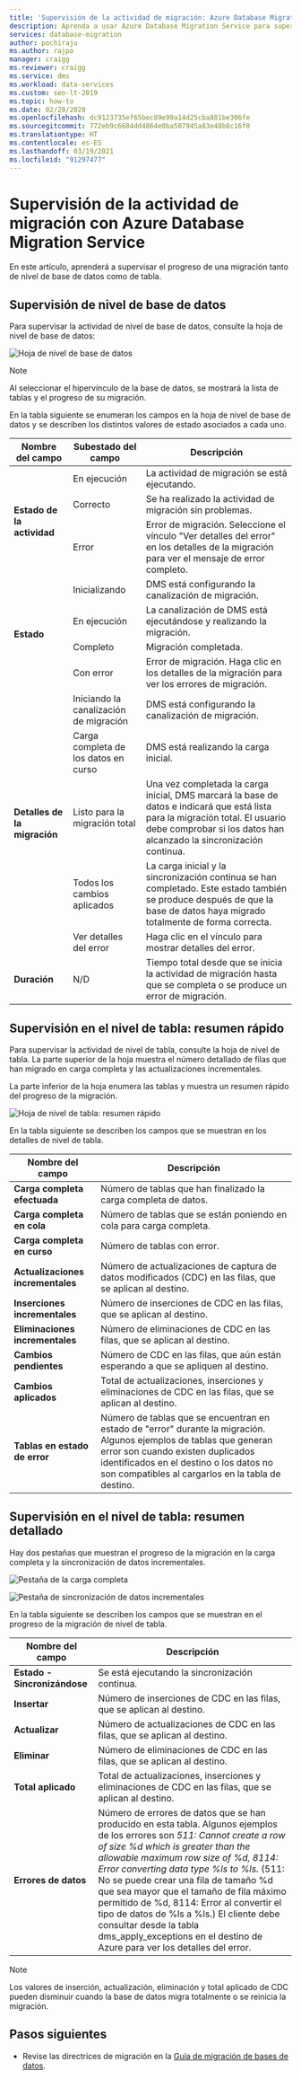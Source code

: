 ```yaml
---
title: 'Supervisión de la actividad de migración: Azure Database Migration Service'
description: Aprenda a usar Azure Database Migration Service para supervisar la actividad de migración.
services: database-migration
author: pochiraju
ms.author: rajpo
manager: craigg
ms.reviewer: craigg
ms.service: dms
ms.workload: data-services
ms.custom: seo-lt-2019
ms.topic: how-to
ms.date: 02/20/2020
ms.openlocfilehash: dc9123735ef65bec89e99a14d25cba881be306fe
ms.sourcegitcommit: 772eb9c6684dd4864e0ba507945a83e48b8c16f0
ms.translationtype: HT
ms.contentlocale: es-ES
ms.lasthandoff: 03/19/2021
ms.locfileid: "91297477"
---
```

# <a name="monitor-migration-activity-using-the-azure-database-migration-service"></a>Supervisión de la actividad de migración con Azure Database Migration Service
En este artículo, aprenderá a supervisar el progreso de una migración tanto de nivel de base de datos como de tabla.

## <a name="monitor-at-the-database-level"></a>Supervisión de nivel de base de datos
Para supervisar la actividad de nivel de base de datos, consulte la hoja de nivel de base de datos:

![Hoja de nivel de base de datos](media/how-to-monitor-migration-activity/dms-database-level-blade.png)

> [!NOTE]
> Al seleccionar el hipervínculo de la base de datos, se mostrará la lista de tablas y el progreso de su migración.

En la tabla siguiente se enumeran los campos en la hoja de nivel de base de datos y se describen los distintos valores de estado asociados a cada uno.

<table id='overview' class='overview'>
  <thead>
    <tr>
      <th class="x-hidden-focus"><strong>Nombre del campo</strong></th>
      <th><strong>Subestado del campo</strong></th>
      <th><strong>Descripción</strong></th>
    </tr>
  </thead>
  <tbody>
    <tr>
      <td rowspan="3" class="ActivityStatus"><strong>Estado de la actividad</strong></td>
      <td>En ejecución</td>
      <td>La actividad de migración se está ejecutando.</td>
    </tr>
    <tr>
      <td>Correcto</td>
      <td>Se ha realizado la actividad de migración sin problemas.</td>
    </tr>
    <tr>
      <td>Error</td>
      <td>Error de migración. Seleccione el vínculo "Ver detalles del error" en los detalles de la migración para ver el mensaje de error completo.</td>
    </tr>
    <tr>
      <td rowspan="4" class="Status"><strong>Estado</strong></td>
      <td>Inicializando</td>
      <td>DMS está configurando la canalización de migración.</td>
    </tr>
    <tr>
      <td>En ejecución</td>
      <td>La canalización de DMS está ejecutándose y realizando la migración.</td>
    </tr>
    <tr>
      <td>Completo</td>
      <td>Migración completada.</td>
    </tr>
    <tr>
      <td>Con error</td>
      <td>Error de migración. Haga clic en los detalles de la migración para ver los errores de migración.</td>
    </tr>
    <tr>
      <td rowspan="5" class="migration-details"><strong>Detalles de la migración</strong></td>
      <td>Iniciando la canalización de migración</td>
      <td>DMS está configurando la canalización de migración.</td>
    </tr>
    <tr>
      <td>Carga completa de los datos en curso</td>
      <td>DMS está realizando la carga inicial.</td>
    </tr>
    <tr>
      <td>Listo para la migración total</td>
      <td>Una vez completada la carga inicial, DMS marcará la base de datos e indicará que está lista para la migración total. El usuario debe comprobar si los datos han alcanzado la sincronización continua.</td>
    </tr>
    <tr>
      <td>Todos los cambios aplicados</td>
      <td>La carga inicial y la sincronización continua se han completado. Este estado también se produce después de que la base de datos haya migrado totalmente de forma correcta.</td>
    </tr>
    <tr>
      <td>Ver detalles del error</td>
      <td>Haga clic en el vínculo para mostrar detalles del error.</td>
    </tr>
    <tr>
      <td rowspan="1" class="duration"><strong>Duración</strong></td>
      <td>N/D</td>
      <td>Tiempo total desde que se inicia la actividad de migración hasta que se completa o se produce un error de migración.</td>
    </tr>
     </tbody>
</table>

## <a name="monitor-at-table-level--quick-summary"></a>Supervisión en el nivel de tabla: resumen rápido
Para supervisar la actividad de nivel de tabla, consulte la hoja de nivel de tabla. La parte superior de la hoja muestra el número detallado de filas que han migrado en carga completa y las actualizaciones incrementales. 

La parte inferior de la hoja enumera las tablas y muestra un resumen rápido del progreso de la migración.

![Hoja de nivel de tabla: resumen rápido](media/how-to-monitor-migration-activity/dms-table-level-blade-summary.png)

En la tabla siguiente se describen los campos que se muestran en los detalles de nivel de tabla.

| Nombre del campo        | Descripción       |
| ------------- | ------------- |
| **Carga completa efectuada**      | Número de tablas que han finalizado la carga completa de datos. |
| **Carga completa en cola**      | Número de tablas que se están poniendo en cola para carga completa.      |
| **Carga completa en curso** | Número de tablas con error.      |
| **Actualizaciones incrementales**      | Número de actualizaciones de captura de datos modificados (CDC) en las filas, que se aplican al destino. |
| **Inserciones incrementales**      | Número de inserciones de CDC en las filas, que se aplican al destino.      |
| **Eliminaciones incrementales** | Número de eliminaciones de CDC en las filas, que se aplican al destino.      |
| **Cambios pendientes**      | Número de CDC en las filas, que aún están esperando a que se apliquen al destino. |
| **Cambios aplicados**      | Total de actualizaciones, inserciones y eliminaciones de CDC en las filas, que se aplican al destino.      |
| **Tablas en estado de error** | Número de tablas que se encuentran en estado de "error" durante la migración. Algunos ejemplos de tablas que generan error son cuando existen duplicados identificados en el destino o los datos no son compatibles al cargarlos en la tabla de destino.      |

## <a name="monitor-at-table-level--detailed-summary"></a>Supervisión en el nivel de tabla: resumen detallado
Hay dos pestañas que muestran el progreso de la migración en la carga completa y la sincronización de datos incrementales.
    
![Pestaña de la carga completa](media/how-to-monitor-migration-activity/dms-full-load-tab.png)

![Pestaña de sincronización de datos incrementales](media/how-to-monitor-migration-activity/dms-incremental-data-sync-tab.png)

En la tabla siguiente se describen los campos que se muestran en el progreso de la migración de nivel de tabla.

| Nombre del campo        | Descripción       |
| ------------- | ------------- |
| **Estado - Sincronizándose**      | Se está ejecutando la sincronización continua. |
| **Insertar**      | Número de inserciones de CDC en las filas, que se aplican al destino.      |
| **Actualizar** | Número de actualizaciones de CDC en las filas, que se aplican al destino.      |
| **Eliminar**      | Número de eliminaciones de CDC en las filas, que se aplican al destino. |
| **Total aplicado**      | Total de actualizaciones, inserciones y eliminaciones de CDC en las filas, que se aplican al destino. |
| **Errores de datos** | Número de errores de datos que se han producido en esta tabla. Algunos ejemplos de los errores son *511: Cannot create a row of size %d which is greater than the allowable maximum row size of %d, 8114: Error converting data type %ls to %ls.* (511: No se puede crear una fila de tamaño %d que sea mayor que el tamaño de fila máximo permitido de %d, 8114: Error al convertir el tipo de datos de %ls a %ls.)  El cliente debe consultar desde la tabla dms_apply_exceptions en el destino de Azure para ver los detalles del error.    |

> [!NOTE]
> Los valores de inserción, actualización, eliminación y total aplicado de CDC pueden disminuir cuando la base de datos migra totalmente o se reinicia la migración.

## <a name="next-steps"></a>Pasos siguientes
- Revise las directrices de migración en la [Guía de migración de bases de datos](https://datamigration.microsoft.com/).